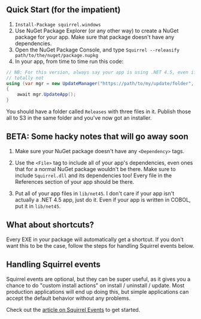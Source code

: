 ## Quick Start (for the impatient)

1. `Install-Package squirrel.windows`
2. Use NuGet Package Explorer (or any other way) to create a NuGet package for your app. Make sure that package doesn't have any dependencies.
3. Open the NuGet Package Console, and type `Squirrel --releasify path/to/the/nuget/package.nupkg`
4. In your app, from time to time run this code:

```cs
// NB: For this version, always say your app is using .NET 4.5, even if it's
// totally not
using (var mgr = new UpdateManager("https://path/to/my/update/folder", "nuget-package-id", FrameworkVersion.Net45)) 
{
    await mgr.UpdateApp();
}
```

You should have a folder called `Releases` with three files in it. Publish those all to S3 in the same folder and you've now got an installer.

## BETA: Some hacky notes that will go away soon

1. Make sure your NuGet package doesn't have any `<Dependency>` tags.

1. Use the `<File>` tag to include all of your app's dependencies, even ones that for a normal NuGet package wouldn't be there. Make sure to include `Squirrel.dll` and its dependencies too! Every file in the References section of your app should be there.

1. Put all of your app files in `lib/net45`. I don't care if your app isn't actually a .NET 4.5 app, just do it. Even if your app is written in COBOL, put it in `lib/net45`.

## What about shortcuts?

Every EXE in your package will automatically get a shortcut. If you don't want this to be the case, follow the steps for handling Squirrel events below.

## Handling Squirrel events

Squirrel events are optional, but they can be super useful, as it gives you a chance to do "custom install actions" on install / uninstall / update. Most production applications will end up doing this, but simple applications can accept the default behavior without any problems.

Check out the [article on Squirrel Events](./squirrel-events.md) to get started.
